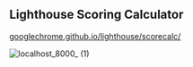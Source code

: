 Lighthouse Scoring Calculator
-------------------

[googlechrome.github.io/lighthouse/scorecalc/](https://googlechrome.github.io/lighthouse/scorecalc/)


![localhost_8000_ (1)](https://user-images.githubusercontent.com/39191/68729625-51d32900-057f-11ea-96c8-95747c35ccfd.png)
